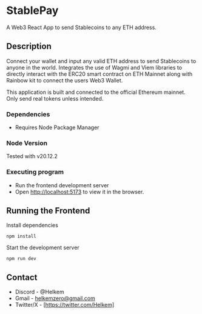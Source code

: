 # StablePay

A Web3 React App to send Stablecoins to any ETH address.  

## Description
Connect your wallet and input any valid ETH address to send Stablecoins to anyone in the world.
Integrates the use of Wagmi and Viem libraries to directly interact with the ERC20 smart contract on ETH Mainnet along with Rainbow kit to connect the users Web3 Wallet.

This application is built and connected to the official Ethereum mainnet. Only send real tokens unless intended.



### Dependencies
* Requires Node Package Manager

### Node Version
Tested with v20.12.2
  
### Executing program
* Run the frontend development server
* Open [http://localhost:5173](http://localhost:5173) to view it in the browser.

## Running the Frontend 

Install dependencies 
```
npm install
```
Start the development server
```
npm run dev
```
## Contact
* Discord - @Helkem
* Gmail - helkemzero@gmail.com
* Twitter/X - [https://twitter.com/Helkem]
